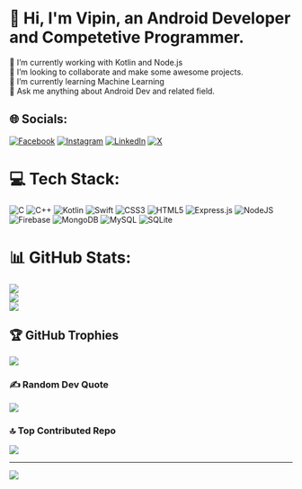 # 💫 Hi, I'm Vipin, an Android Developer and Competetive Programmer.
🔭 I’m currently working with Kotlin and Node.js<br>👯 I’m looking to collaborate and make some awesome projects.<br>🌱 I’m currently learning Machine Learning <br>💬 Ask me anything about Android Dev and related field.


## 🌐 Socials:
[![Facebook](https://img.shields.io/badge/Facebook-%231877F2.svg?logo=Facebook&logoColor=white)](https://facebook.com/https://www.facebook.com/profile.php?id=100010818096257) [![Instagram](https://img.shields.io/badge/Instagram-%23E4405F.svg?logo=Instagram&logoColor=white)](https://instagram.com/https://www.instagram.com/iamdarkshooter/) [![LinkedIn](https://img.shields.io/badge/LinkedIn-%230077B5.svg?logo=linkedin&logoColor=white)](https://linkedin.com/in/https://www.linkedin.com/in/vipin-nirmal-6340a91bb/) [![X](https://img.shields.io/badge/X-black.svg?logo=X&logoColor=white)](https://x.com/https://twitter.com/vipin_nirml) 

# 💻 Tech Stack:
![C](https://img.shields.io/badge/c-%2300599C.svg?style=for-the-badge&logo=c&logoColor=white) ![C++](https://img.shields.io/badge/c++-%2300599C.svg?style=for-the-badge&logo=c%2B%2B&logoColor=white) ![Kotlin](https://img.shields.io/badge/kotlin-%237F52FF.svg?style=for-the-badge&logo=kotlin&logoColor=white) ![Swift](https://img.shields.io/badge/swift-F54A2A?style=for-the-badge&logo=swift&logoColor=white) ![CSS3](https://img.shields.io/badge/css3-%231572B6.svg?style=for-the-badge&logo=css3&logoColor=white) ![HTML5](https://img.shields.io/badge/html5-%23E34F26.svg?style=for-the-badge&logo=html5&logoColor=white) ![Express.js](https://img.shields.io/badge/express.js-%23404d59.svg?style=for-the-badge&logo=express&logoColor=%2361DAFB) ![NodeJS](https://img.shields.io/badge/node.js-6DA55F?style=for-the-badge&logo=node.js&logoColor=white) ![Firebase](https://img.shields.io/badge/Firebase-039BE5?style=for-the-badge&logo=Firebase&logoColor=white) ![MongoDB](https://img.shields.io/badge/MongoDB-%234ea94b.svg?style=for-the-badge&logo=mongodb&logoColor=white) ![MySQL](https://img.shields.io/badge/mysql-%2300000f.svg?style=for-the-badge&logo=mysql&logoColor=white) ![SQLite](https://img.shields.io/badge/sqlite-%2307405e.svg?style=for-the-badge&logo=sqlite&logoColor=white)
# 📊 GitHub Stats:
![](https://github-readme-stats.vercel.app/api?username=jon-snow23&theme=radical&hide_border=false&include_all_commits=true&count_private=true)<br/>
![](https://github-readme-streak-stats.herokuapp.com/?user=jon-snow23&theme=radical&hide_border=false)<br/>
![](https://github-readme-stats.vercel.app/api/top-langs/?username=jon-snow23&theme=radical&hide_border=false&include_all_commits=true&count_private=true&layout=compact)

## 🏆 GitHub Trophies
![](https://github-profile-trophy.vercel.app/?username=jon-snow23&theme=radical&no-frame=false&no-bg=true&margin-w=4)

### ✍️ Random Dev Quote
![](https://quotes-github-readme.vercel.app/api?type=horizontal&theme=radical)

### 🔝 Top Contributed Repo
![](https://github-contributor-stats.vercel.app/api?username=jon-snow23&limit=5&theme=dark&combine_all_yearly_contributions=true)

<!-- ### 😂 Random Dev Meme
<img src='https://randommeme-five.vercel.app/' style="height: 400px;"/>  -->

---
[![](https://visitcount.itsvg.in/api?id=jon-snow23&icon=0&color=0)](https://visitcount.itsvg.in)

<!-- Proudly created with GPRM ( https://gprm.itsvg.in ) -->
